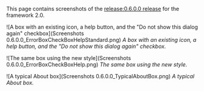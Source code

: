 This page contains screenshots of the [release:0.6.0.0 release](6231) for the framework 2.0.


![A box with an existing icon, a help button, and the "Do not show this dialog again" checkbox](Screenshots 0.6.0.0_ErrorBoxCheckBoxHelpStandard.png)
_A box with an existing icon, a help button, and the "Do not show this dialog again" checkbox._

![The same box using the new style](Screenshots 0.6.0.0_ErrorBoxCheckBoxHelp.png)
_The same box using the new style._

![A typical About box](Screenshots 0.6.0.0_TypicalAboutBox.png)
_A typical About box._